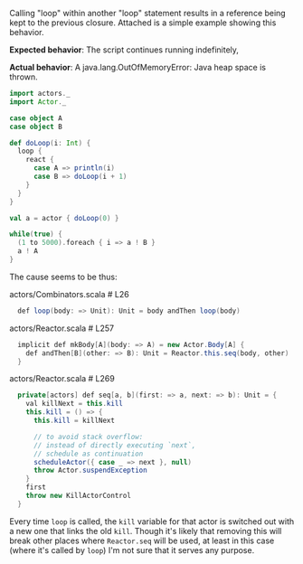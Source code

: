 Calling "loop" within another "loop" statement results in a reference being kept to the previous closure. Attached is a simple example showing this behavior.

**Expected behavior**:
The script continues running indefinitely, 

**Actual behavior**:
A java.lang.OutOfMemoryError: Java heap space is thrown.

```scala
import actors._
import Actor._

case object A
case object B

def doLoop(i: Int) {
  loop {
    react {
      case A => println(i)
      case B => doLoop(i + 1)
    }
  }
}

val a = actor { doLoop(0) }

while(true) {
  (1 to 5000).foreach { i => a ! B }
  a ! A
}
```
The cause seems to be thus:

actors/Combinators.scala # L26
```java
  def loop(body: => Unit): Unit = body andThen loop(body)
```

actors/Reactor.scala # L257
```java
  implicit def mkBody[A](body: => A) = new Actor.Body[A] {
    def andThen[B](other: => B): Unit = Reactor.this.seq(body, other)
  }
```

actors/Reactor.scala # L269
```java
  private[actors] def seq[a, b](first: => a, next: => b): Unit = {
    val killNext = this.kill
    this.kill = () => {
      this.kill = killNext

      // to avoid stack overflow:
      // instead of directly executing `next`,
      // schedule as continuation
      scheduleActor({ case _ => next }, null)
      throw Actor.suspendException
    }
    first
    throw new KillActorControl
  }
```

Every time `loop` is called, the `kill` variable for that actor is switched out with a new one that links the old `kill`. Though it's likely that removing this will break other places where `Reactor.seq` will be used, at least in this case (where it's called by `loop`) I'm not sure that it serves any purpose.
